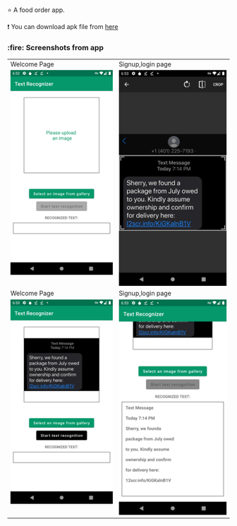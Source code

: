 :star: A food order app.

:exclamation: You can download apk file from <a href="http://www.mediafire.com/file/q3pm6nbxlz16lqp/app-debug.apk/file">here</a>

<h3>:fire: Screenshots from app</h3>

<table>
  <tr>
     <td>Welcome Page</td>
     <td>Signup,login page</td>
     
  </tr>
  <tr>
    <td valign="top"><img src="first.png"></td>
    <td valign="top"><img src="second.png"></td>
    
  </tr>
  
  <tr>
     <td>Welcome Page</td>
     <td>Signup,login page</td>
     
  </tr>
  <tr>
    <td valign="top"><img src="third.png"></td>
    <td valign="top"><img src="final.png"></td>
    
  </tr>
 
 
 </table>







